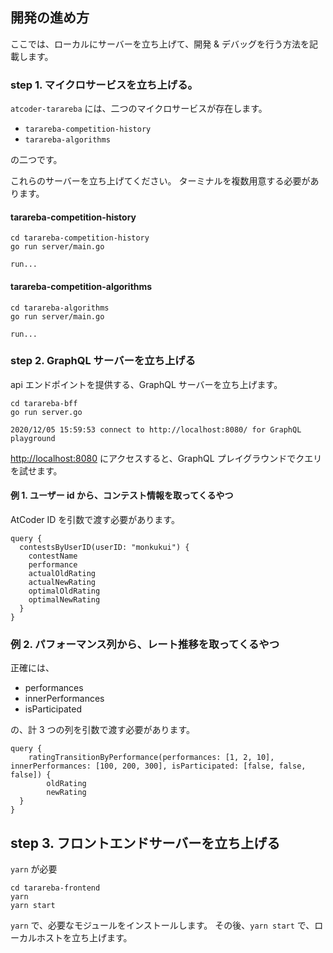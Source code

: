 ## 開発の進め方
ここでは、ローカルにサーバーを立ち上げて、開発 & デバッグを行う方法を記載します。

### step 1. マイクロサービスを立ち上げる。
`atcoder-tarareba` には、二つのマイクロサービスが存在します。

- `tarareba-competition-history`
- `tarareba-algorithms`

の二つです。

これらのサーバーを立ち上げてください。
ターミナルを複数用意する必要があります。

#### tarareba-competition-history
```
cd tarareba-competition-history
go run server/main.go
```
```
run...
```

#### tarareba-competition-algorithms
```
cd tarareba-algorithms
go run server/main.go
```
```
run...
```

### step 2. GraphQL サーバーを立ち上げる
api エンドポイントを提供する、GraphQL サーバーを立ち上げます。

```
cd tarareba-bff
go run server.go
```
```
2020/12/05 15:59:53 connect to http://localhost:8080/ for GraphQL playground
```

[http://localhost:8080](http://localhost:8080) にアクセスすると、GraphQL プレイグラウンドでクエリを試せます。

#### 例 1. ユーザー id から、コンテスト情報を取ってくるやつ

AtCoder ID を引数で渡す必要があります。

```
query {
  contestsByUserID(userID: "monkukui") {
    contestName
    performance
    actualOldRating
    actualNewRating
    optimalOldRating
    optimalNewRating
  }
}
```

### 例 2. パフォーマンス列から、レート推移を取ってくるやつ
正確には、

- performances
- innerPerformances
- isParticipated

の、計 3 つの列を引数で渡す必要があります。

```
query {
    ratingTransitionByPerformance(performances: [1, 2, 10], innerPerformances: [100, 200, 300], isParticipated: [false, false, false]) {
        oldRating
        newRating
  }  
}
```


## step 3. フロントエンドサーバーを立ち上げる
`yarn` が必要

```
cd tarareba-frontend
yarn
yarn start
```


`yarn` で、必要なモジュールをインストールします。
その後、`yarn start` で、ローカルホストを立ち上げます。
